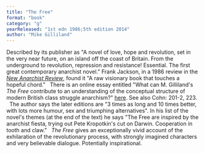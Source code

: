 ```yaml
---
title: "The Free"
format: "book"
category: "g"
yearReleased: "1st edn 1986;5th edition 2014"
author: "Mike Gilliland"
---
```

Described by its publisher as "A novel of love, hope and revolution, set in the very near future, on an island off the coast of Britain. From the underground to revolution, repression and resistance! Essential. The first great contemporary anarchist novel." Frank Jackson, in a 1986 review in the <a href="http://www.thesparrowsnest.org.uk/collections/public_archive/PAR0106.pdf">_New Anarchist Review_</a>, found it "A raw visionary book that touches a  hopeful chord."
 
There is an  online essay entitled "What can M.  Gilliland's _The Free_ contribute to an understanding of the conceptual  structure of modern British class struggle anarchism?" <a href="http://www.geocities.com/CapitolHill/Congress/1346/pThefreehtml.htm"> here</a>. See also Cohn: 201-2, 223.
 
The author says the later editions are "3 times as long and 10 times better, with lots more humour, sex and  triumphing alternatives". In his list of the novel's themes (at the end of  the text) he says "The Free are inspired by the anarchist fiesta, trying out  Pete Kropotkin's cut on Darwin. Cooperation in tooth and claw."
 
_The Free_ gives an exceptionally vivid  account of the exhilaration of the revolutionary process, with strongly imagined  characters and very believable dialogue. Potentially inspirational.
